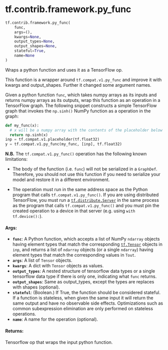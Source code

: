 <div itemscope itemtype="http://developers.google.com/ReferenceObject">
<meta itemprop="name" content="tf.contrib.framework.py_func" />
<meta itemprop="path" content="Stable" />
</div>

# tf.contrib.framework.py_func

``` python
tf.contrib.framework.py_func(
    func,
    args=(),
    kwargs=None,
    output_types=None,
    output_shapes=None,
    stateful=True,
    name=None
)
```

Wraps a python function and uses it as a TensorFlow op.

This function is a wrapper around `tf.compat.v1.py_func` and improve it with
kwargs
and output_shapes. Further it changed some argument names.

Given a python function `func`, which takes numpy arrays as its
inputs and returns numpy arrays as its outputs, wrap this function as an
operation in a TensorFlow graph. The following snippet constructs a simple
TensorFlow graph that invokes the `np.sinh()` NumPy function as a operation
in the graph:

```python
def my_func(x):
  # x will be a numpy array with the contents of the placeholder below
  return np.sinh(x)
inp = tf.compat.v1.placeholder(tf.float32)
y = tf.compat.v1.py_func(my_func, [inp], tf.float32)
```


**N.B.** The `tf.compat.v1.py_func()` operation has the following known
limitations:

* The body of the function (i.e. `func`) will not be serialized in a
  `GraphDef`. Therefore, you should not use this function if you need to
  serialize your model and restore it in a different environment.

* The operation must run in the same address space as the Python program
  that calls `tf.compat.v1.py_func()`. If you are using distributed
  TensorFlow, you
  must run a <a href="../../../tf/distribute/Server.md"><code>tf.distribute.Server</code></a> in the same process as the program that
  calls
  `tf.compat.v1.py_func()` and you must pin the created operation to a device
  in that
  server (e.g. using `with tf.device():`).

#### Args:

* <b>`func`</b>: A Python function, which accepts a list of NumPy `ndarray` objects
    having element types that match the corresponding <a href="../../../tf/Tensor.md"><code>tf.Tensor</code></a> objects in
    `inp`, and returns a list of `ndarray` objects (or a single `ndarray`)
    having element types that match the corresponding values in `Tout`.
* <b>`args`</b>: A list of `Tensor` objects.
* <b>`kwargs`</b>: A dict with `Tensor` objects as values.
* <b>`output_types`</b>: A nested structure of tensorflow data types or a single
    tensorflow data type if there is only one, indicating what `func` returns.
* <b>`output_shapes`</b>: Same as output_types, except the types are replaces with
    shapes (optional).
* <b>`stateful`</b>: (Boolean.) If True, the function should be considered stateful. If
    a function is stateless, when given the same input it will return the same
    output and have no observable side effects. Optimizations such as common
    subexpression elimination are only performed on stateless operations.
* <b>`name`</b>: A name for the operation (optional).


#### Returns:

Tensorflow op that wraps the input python function.